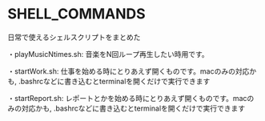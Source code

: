 # SHELL_COMMANDS
<p>日常で使えるシェルスクリプトをまとめた</p>
<p>・playMusicNtimes.sh: 音楽をN回ループ再生したい時用です。</p>
<p>・startWork.sh: 仕事を始める時にとりあえず開くものです。macのみの対応かも, .bashrcなどに書き込むとterminalを開くだけで実行できます</p>
<p>・startReport.sh: レポートとかを始める時にとりあえず開くものです。macのみの対応かも, .bashrcなどに書き込むとterminalを開くだけで実行できます</p>
